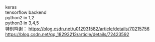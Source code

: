 keras  
tensorflow backend  
python2 in 1,2  
python3 in 3,4,5  
特别鸣谢：
https://blog.csdn.net/u012931582/article/details/70215756  
https://blog.csdn.net/qq_18293213/article/details/72423592

